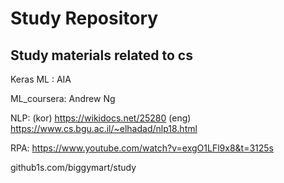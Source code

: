 # Study Repository
## Study materials related to cs

Keras
ML : AIA

ML_coursera: Andrew Ng

NLP: (kor) https://wikidocs.net/25280 (eng) https://www.cs.bgu.ac.il/~elhadad/nlp18.html

RPA: https://www.youtube.com/watch?v=exgO1LFl9x8&t=3125s

github1s.com/biggymart/study

